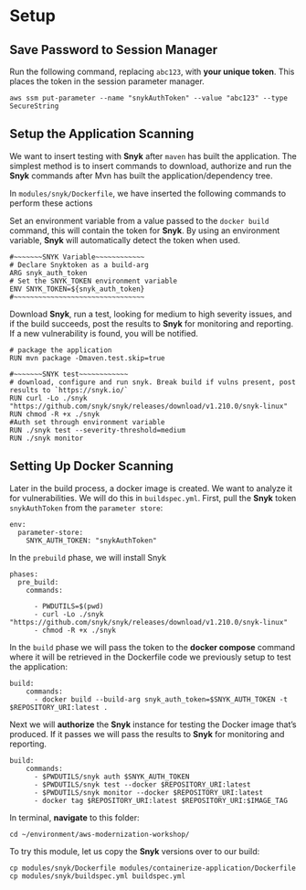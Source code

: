 # Setup

## Save Password to Session Manager

Run the following command, replacing `abc123`, with **your unique token**. This places the token in the session parameter manager.

```text
aws ssm put-parameter --name "snykAuthToken" --value "abc123" --type SecureString
```

## Setup the Application Scanning

We want to insert testing with **Snyk** after `maven` has built the application. The simplest method is to insert commands to download, authorize and run the **Snyk** commands after Mvn has built the application/dependency tree.

In `modules/snyk/Dockerfile`, we have inserted the following commands to perform these actions

Set an environment variable from a value passed to the `docker build` command, this will contain the token for **Snyk**. By using an environment variable, **Snyk** will automatically detect the token when used.

```text
#~~~~~~~SNYK Variable~~~~~~~~~~~~
# Declare Snyktoken as a build-arg
ARG snyk_auth_token
# Set the SNYK_TOKEN environment variable
ENV SNYK_TOKEN=${snyk_auth_token}
#~~~~~~~~~~~~~~~~~~~~~~~~~~~~~~~~
```

Download **Snyk**, run a test, looking for medium to high severity issues, and if the build succeeds, post the results to **Snyk** for monitoring and reporting. If a new vulnerability is found, you will be notified.

```text
# package the application
RUN mvn package -Dmaven.test.skip=true

#~~~~~~~SNYK test~~~~~~~~~~~~
# download, configure and run snyk. Break build if vulns present, post results to `https://snyk.io/`
RUN curl -Lo ./snyk "https://github.com/snyk/snyk/releases/download/v1.210.0/snyk-linux"
RUN chmod -R +x ./snyk
#Auth set through environment variable
RUN ./snyk test --severity-threshold=medium
RUN ./snyk monitor
```

## Setting Up Docker Scanning

Later in the build process, a docker image is created. We want to analyze it for vulnerabilities. We will do this in `buildspec.yml`. First, pull the **Snyk** token `snykAuthToken` from the `parameter store`:

```text
env:
  parameter-store:
    SNYK_AUTH_TOKEN: "snykAuthToken"
```

In the `prebuild` phase, we will install Snyk

```text
phases:
  pre_build:
    commands:

      - PWDUTILS=$(pwd)
      - curl -Lo ./snyk "https://github.com/snyk/snyk/releases/download/v1.210.0/snyk-linux"
      - chmod -R +x ./snyk
```

In the `build` phase we will pass the token to the **docker compose** command where it will be retrieved in the Dockerfile code we previously setup to test the application:

```text
build:
    commands:
      - docker build --build-arg snyk_auth_token=$SNYK_AUTH_TOKEN -t $REPOSITORY_URI:latest .
```

Next we will **authorize** the **Snyk** instance for testing the Docker image that’s produced. If it passes we will pass the results to **Snyk** for monitoring and reporting.

```text
build:
    commands:
      - $PWDUTILS/snyk auth $SNYK_AUTH_TOKEN
      - $PWDUTILS/snyk test --docker $REPOSITORY_URI:latest
      - $PWDUTILS/snyk monitor --docker $REPOSITORY_URI:latest
      - docker tag $REPOSITORY_URI:latest $REPOSITORY_URI:$IMAGE_TAG
```

In terminal, **navigate** to this folder:

```text
cd ~/environment/aws-modernization-workshop/
```

To try this module, let us copy the **Snyk** versions over to our build:

```text
cp modules/snyk/Dockerfile modules/containerize-application/Dockerfile
cp modules/snyk/buildspec.yml buildspec.yml
```


